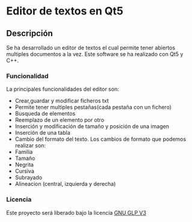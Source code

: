 # Editor de textos en Qt5
## Descripción
Se ha desarrollado un editor de textos el cual permite tener abiertos multiples documentos a la vez. Este software se ha realizado con Qt5 y C++.
### Funcionalidad
La principales funcionalidades del editor son:
* Crear,guardar y modificar  ficheros txt
* Permite tener multiples pestañas(cada pestaña con un fichero)
* Busqueda de elementos
* Reemplazo de un elemento por otro
* Inserción y modificación de tamaño y posición de una imagen
* Inserción de una tabla
* Cambio del formato del texto. Los cambios de formato que podemos realizar son:
 * Familia
 * Tamaño
 * Negrita
 * Cursiva
 * Subrayado
 * Alineacion (central, izquierda y derecha)

### Licencia

 Este proyecto será liberado bajo la licencia [GNU GLP V3](https://github.com/Antoniolm/Editor_Texto-Qt5/blob/master/LICENSE)
